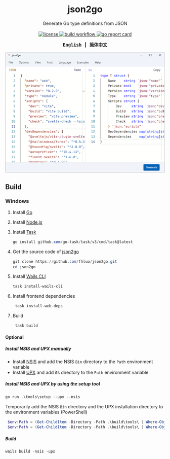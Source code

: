 <div align="center">

# json2go

Generate Go type definitions from JSON
<br><br>
<a href="https://github.com/fhluo/json2go/blob/main/LICENSE">
  <img src="https://img.shields.io/github/license/fhluo/json2go" alt="license">
</a>
<a href="https://github.com/fhluo/json2go/actions/workflows/build.yaml">
  <img src="https://github.com/fhluo/json2go/actions/workflows/build.yaml/badge.svg" alt="build workflow">
</a>
<a href="https://goreportcard.com/report/github.com/fhluo/json2go">
  <img src="https://goreportcard.com/badge/github.com/fhluo/json2go" alt="go report card">
</a>

<samp>

**[English](readme.md)** ┃ **[简体中文](readme.zh-Hans.md)**

</samp>

![json2go](assets/images/json2go.png)

</div>

## Build

### Windows

1. Install [Go](https://go.dev/dl/)
2. Install [Node.js](https://nodejs.org/zh-cn/)
3. Install [Task](https://taskfile.dev/installation/)

    ```PowerShell
    go install github.com/go-task/task/v3/cmd/task@latest
    ```

4. Get the source code of [json2go](https://github.com/fhluo/json2go)

   ```PowerShell
   git clone https://github.com/fhluo/json2go.git
   cd json2go
   ```

5. Install [Wails CLI](https://wails.io/docs/gettingstarted/installation)

    ```PowerShell
    task install-wails-cli
    ```

6. Install frontend dependencies

   ```PowerShell
    task install-web-deps
   ```

7. Build

   ```PowerShell
    task build
   ```

#### Optional

##### Install NSIS and UPX manually

- Install [NSIS](https://nsis.sourceforge.io/Download) and add the NSIS `Bin` directory to the `Path` environment variable
- Install [UPX](https://github.com/upx/upx/releases/latest) and add its directory to the `Path` environment variable

##### Install NSIS and UPX by using the setup tool

```PowerShell
go run .\tools\setup --upx --nsis
```

Temporarily add the NSIS `Bin` directory and the UPX installation directory to the environment variables (PowerShell)

```PowerShell
 $env:Path = (Get-ChildItem -Directory -Path .\build\tools\ | Where-Object { $_.Name -match "^nsis-" }).FullName + "\Bin" + ";" + $env:Path
 $env:Path = (Get-ChildItem -Directory -Path .\build\tools\ | Where-Object { $_.Name -match "^upx-" }).FullName + ";" + $env:Path
```

##### Build

```PowerShell
wails build -nsis -upx
```
